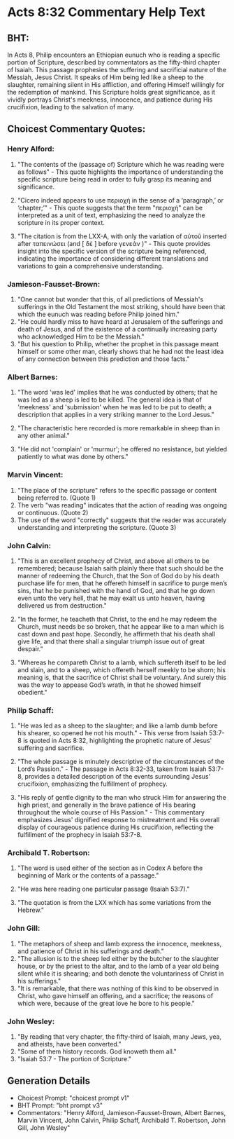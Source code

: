 # Acts 8:32 Commentary Help Text

## BHT:
In Acts 8, Philip encounters an Ethiopian eunuch who is reading a specific portion of Scripture, described by commentators as the fifty-third chapter of Isaiah. This passage prophesies the suffering and sacrificial nature of the Messiah, Jesus Christ. It speaks of Him being led like a sheep to the slaughter, remaining silent in His affliction, and offering Himself willingly for the redemption of mankind. This Scripture holds great significance, as it vividly portrays Christ's meekness, innocence, and patience during His crucifixion, leading to the salvation of many.

## Choicest Commentary Quotes:
### Henry Alford:
1. "The contents of the (passage of) Scripture which he was reading were as follows" - This quote highlights the importance of understanding the specific scripture being read in order to fully grasp its meaning and significance.

2. "Cicero indeed appears to use περιοχή in the sense of a ‘paragraph,’ or ‘chapter;’" - This quote suggests that the term "περιοχή" can be interpreted as a unit of text, emphasizing the need to analyze the scripture in its proper context.

3. "The citation is from the LXX-A, with only the variation of αὐτοῦ inserted after ταπεινώσει (and [ δέ ] before γενεάν )" - This quote provides insight into the specific version of the scripture being referenced, indicating the importance of considering different translations and variations to gain a comprehensive understanding.

### Jamieson-Fausset-Brown:
1. "One cannot but wonder that this, of all predictions of Messiah's sufferings in the Old Testament the most striking, should have been that which the eunuch was reading before Philip joined him."
2. "He could hardly miss to have heard at Jerusalem of the sufferings and death of Jesus, and of the existence of a continually increasing party who acknowledged Him to be the Messiah."
3. "But his question to Philip, whether the prophet in this passage meant himself or some other man, clearly shows that he had not the least idea of any connection between this prediction and those facts."

### Albert Barnes:
1. "The word 'was led' implies that he was conducted by others; that he was led as a sheep is led to be killed. The general idea is that of 'meekness' and 'submission' when he was led to be put to death; a description that applies in a very striking manner to the Lord Jesus."

2. "The characteristic here recorded is more remarkable in sheep than in any other animal."

3. "He did not 'complain' or 'murmur'; he offered no resistance, but yielded patiently to what was done by others."

### Marvin Vincent:
1. "The place of the scripture" refers to the specific passage or content being referred to. (Quote 1)
2. The verb "was reading" indicates that the action of reading was ongoing or continuous. (Quote 2)
3. The use of the word "correctly" suggests that the reader was accurately understanding and interpreting the scripture. (Quote 3)

### John Calvin:
1. "This is an excellent prophecy of Christ, and above all others to be remembered; because Isaiah saith plainly there that such should be the manner of redeeming the Church, that the Son of God do by his death purchase life for men, that he offereth himself in sacrifice to purge men’s sins, that he be punished with the hand of God, and that he go down even unto the very hell, that he may exalt us unto heaven, having delivered us from destruction."

2. "In the former, he teacheth that Christ, to the end he may redeem the Church, must needs be so broken, that he appear like to a man which is cast down and past hope. Secondly, he affirmeth that his death shall give life, and that there shall a singular triumph issue out of great despair."

3. "Whereas he compareth Christ to a lamb, which suffereth itself to be led and slain, and to a sheep, which offereth herself meekly to be shorn; his meaning is, that the sacrifice of Christ shall be voluntary. And surely this was the way to appease God’s wrath, in that he showed himself obedient."

### Philip Schaff:
1. "He was led as a sheep to the slaughter; and like a lamb dumb before his shearer, so opened he not his mouth." - This verse from Isaiah 53:7-8 is quoted in Acts 8:32, highlighting the prophetic nature of Jesus' suffering and sacrifice.

2. "The whole passage is minutely descriptive of the circumstances of the Lord’s Passion." - The passage in Acts 8:32-33, taken from Isaiah 53:7-8, provides a detailed description of the events surrounding Jesus' crucifixion, emphasizing the fulfillment of prophecy.

3. "His reply of gentle dignity to the man who struck Him for answering the high priest, and generally in the brave patience of His bearing throughout the whole course of His Passion." - This commentary emphasizes Jesus' dignified response to mistreatment and His overall display of courageous patience during His crucifixion, reflecting the fulfillment of the prophecy in Isaiah 53:7-8.

### Archibald T. Robertson:
1. "The word is used either of the section as in Codex A before the beginning of Mark or the contents of a passage." 

2. "He was here reading one particular passage (Isaiah 53:7)." 

3. "The quotation is from the LXX which has some variations from the Hebrew."

### John Gill:
1. "The metaphors of sheep and lamb express the innocence, meekness, and patience of Christ in his sufferings and death."
2. "The allusion is to the sheep led either by the butcher to the slaughter house, or by the priest to the altar, and to the lamb of a year old being silent while it is shearing; and both denote the voluntariness of Christ in his sufferings."
3. "It is remarkable, that there was nothing of this kind to be observed in Christ, who gave himself an offering, and a sacrifice; the reasons of which were, because of the great love he bore to his people."

### John Wesley:
1. "By reading that very chapter, the fifty-third of Isaiah, many Jews, yea, and atheists, have been converted." 
2. "Some of them history records. God knoweth them all." 
3. "Isaiah 53:7 - The portion of Scripture."


## Generation Details
- Choicest Prompt: "choicest prompt v1"
- BHT Prompt: "bht prompt v3"
- Commentators: "Henry Alford, Jamieson-Fausset-Brown, Albert Barnes, Marvin Vincent, John Calvin, Philip Schaff, Archibald T. Robertson, John Gill, John Wesley"
